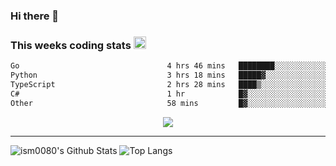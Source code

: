 ### Hi there 👋

<!--START_SECTION:giphy-->
<!--END_SECTION:giphy-->

### This weeks coding stats <img src="https://media1.giphy.com/media/LmNwrBhejkK9EFP504/giphy.gif?cid=ecf05e4723nsktnyyj53u162g7cy5rjqfg6gz06kxdg5y55g&rid=giphy.gif" width="20" height="20" />
<!--START_SECTION:waka-->

```txt
Go                                 4 hrs 46 mins   ████████░░░░░░░░░░░░░░░░░   32.37 %
Python                             3 hrs 18 mins   █████▓░░░░░░░░░░░░░░░░░░░   22.46 %
TypeScript                         2 hrs 28 mins   ████▒░░░░░░░░░░░░░░░░░░░░   16.83 %
C#                                 1 hr            █▓░░░░░░░░░░░░░░░░░░░░░░░   06.89 %
Other                              58 mins         █▓░░░░░░░░░░░░░░░░░░░░░░░   06.65 %
```

<!--END_SECTION:waka-->

<!--START_SECTION:comicstrip-->
<p align="center">
 <a href="https://xkcd.com/">
 <img src="https://imgs.xkcd.com/comics/push_notifications.png" />
</a>
</p>
<!--END_SECTION:comicstrip-->

---

![ism0080's Github Stats](https://github-readme-stats.vercel.app/api?username=ism0080&show_icons=true%hide_border=true&hide=issues)
![Top Langs](https://github-readme-stats.vercel.app/api/top-langs/?username=ism0080&layout=compact)

<!--
**ism0080/ism0080** is a ✨ _special_ ✨ repository because its `README.md` (this file) appears on your GitHub profile.

Here are some ideas to get you started:

- 🔭 I’m currently working on ...
- 🌱 I’m currently learning ...
- 👯 I’m looking to collaborate on ...
- 🤔 I’m looking for help with ...
- 💬 Ask me about ...
- 📫 How to reach me: ...
- 😄 Pronouns: ...
- ⚡ Fun fact: ...
-->
